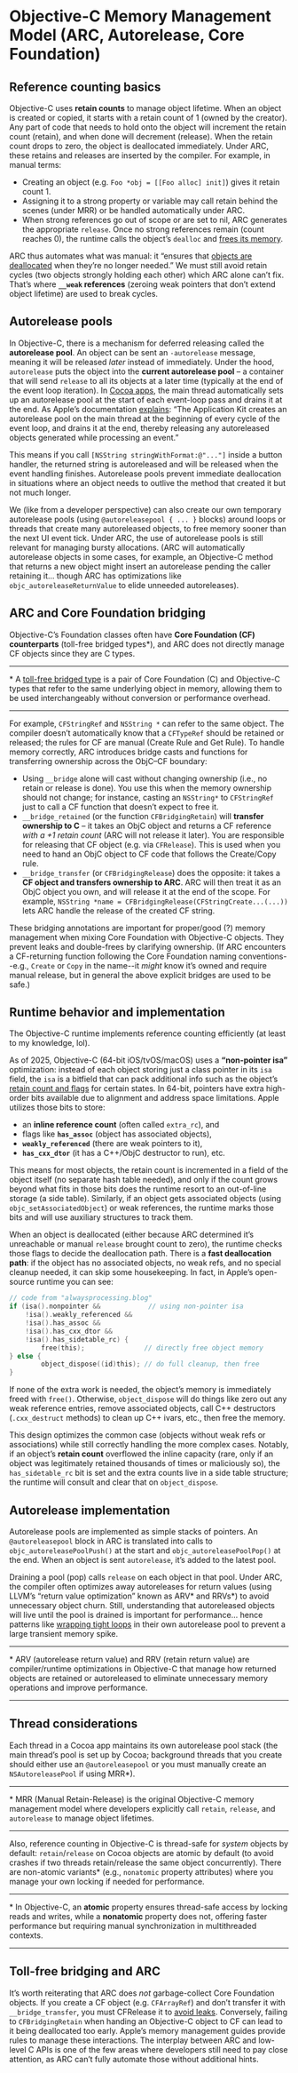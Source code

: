# Objective-C Memory Management Model (ARC, Autorelease, Core Foundation)

## Reference counting basics
Objective-C uses **retain counts** to manage object lifetime. When an object is created or copied, it starts with a retain count of 1 (owned by the creator). Any part of code that needs to hold onto the object will increment the retain count (retain), and when done will decrement (release). When the retain count drops to zero, the object is deallocated immediately. Under ARC, these retains and releases are inserted by the compiler. For example, in manual terms:

- Creating an object (e.g. `Foo *obj = [[Foo alloc] init]`) gives it retain count 1.
- Assigning it to a strong property or variable may call retain behind the scenes (under MRR) or be handled automatically under ARC.
- When strong references go out of scope or are set to nil, ARC generates the appropriate `release`. Once no strong references remain (count reaches 0), the runtime calls the object’s `dealloc` and [frees its memory](https://medium.com/@melissazm/advanced-memory-management-in-ios-exploring-arc-manual-retain-release-and-memory-leaks-f5c69ed68417).

ARC thus automates what was manual: it “ensures that [objects are deallocated](https://medium.com/@melissazm/advanced-memory-management-in-ios-exploring-arc-manual-retain-release-and-memory-leaks-f5c69ed68417) when they’re no longer needed.” We must still avoid retain cycles (two objects strongly holding each other) which ARC alone can’t fix. That’s where **`__weak` references** (zeroing weak pointers that don’t extend object lifetime) are used to break cycles.
## Autorelease pools
In Objective-C, there is a mechanism for deferred releasing called the **autorelease pool**. An object can be sent an `-autorelease` message, meaning it will be released _later_ instead of immediately. Under the hood, `autorelease` puts the object into the **current autorelease pool** – a container that will send `release` to all its objects at a later time (typically at the end of the event loop iteration). In [Cocoa apps](https://stackoverflow.com/questions/35373183/proper-usage-of-autoreleasepool), the main thread automatically sets up an autorelease pool at the start of each event-loop pass and drains it at the end. As Apple’s documentation [explains](https://stackoverflow.com/questions/35373183/proper-usage-of-autoreleasepool#:~:text=If%20you%20are%20using%20AppKit%2C,have%20to%20create%20autorelease%20pools): “The Application Kit creates an autorelease pool on the main thread at the beginning of every cycle of the event loop, and drains it at the end, thereby releasing any autoreleased objects generated while processing an event.”

This means if you call `[NSString stringWithFormat:@"..."]` inside a button handler, the returned string is autoreleased and will be released when the event handling finishes. Autorelease pools prevent immediate deallocation in situations where an object needs to outlive the method that created it but not much longer. 

We (like from a developer perspective) can also create our own temporary autorelease pools (using `@autoreleasepool { ... }` blocks) around loops or threads that create many autoreleased objects, to free memory sooner than the next UI event tick. Under ARC, the use of autorelease pools is still relevant for managing bursty allocations. (ARC will automatically autorelease objects in some cases, for example, an Objective-C method that returns a new object might insert an autorelease pending the caller retaining it... though ARC has optimizations like `objc_autoreleaseReturnValue` to elide unneeded autoreleases).

## ARC and Core Foundation bridging
Objective-C’s Foundation classes often have **Core Foundation (CF) counterparts** (toll-free bridged types*), and ARC does not directly manage CF objects since they are C types. 

---

\* A [toll-free bridged type](http://developer.apple.com/library/archive/documentation/CoreFoundation/Conceptual/CFDesignConcepts/Articles/tollFreeBridgedTypes.html) is a pair of Core Foundation (C) and Objective-C types that refer to the same underlying object in memory, allowing them to be used interchangeably without conversion or performance overhead.

---

For example, `CFStringRef` and `NSString *` can refer to the same object. The compiler doesn’t automatically know that a `CFTypeRef` should be retained or released; the rules for CF are manual (Create Rule and Get Rule). To handle memory correctly, ARC introduces bridge casts and functions for transferring ownership across the ObjC–CF boundary:

- Using `__bridge` alone will cast without changing ownership (i.e., no retain or release is done). You use this when the memory ownership should not change; for instance, casting an `NSString*` to `CFStringRef` just to call a CF function that doesn’t expect to free it.
- `__bridge_retained` (or the function `CFBridgingRetain`) will **transfer ownership to C** – it takes an ObjC object and returns a CF reference *with a +1 retain count* (ARC will not release it later). You are responsible for releasing that CF object (e.g. via `CFRelease`). This is used when you need to hand an ObjC object to CF code that follows the Create/Copy rule.
- `__bridge_transfer` (or `CFBridgingRelease`) does the opposite: it takes a **CF object and transfers ownership to ARC**. ARC will then treat it as an ObjC object you own, and will release it at the end of the scope. For example, `NSString *name = CFBridgingRelease(CFStringCreate...(...))` lets ARC handle the release of the created CF string.

These bridging annotations are important for proper/good (?) memory management when mixing Core Foundation with Objective-C objects. They prevent leaks and double-frees by clarifying ownership. (If ARC encounters a CF-returning function following the Core Foundation naming conventions--e.g., `Create` or `Copy` in the name--it *might* know it’s owned and require manual release, but in general the above explicit bridges are used to be safe.)

## Runtime behavior and implementation 
The Objective-C runtime implements reference counting efficiently (at least to my knowledge, lol). 

As of 2025, Objective-C (64-bit iOS/tvOS/macOS) uses a **“non-pointer isa”** optimization: instead of each object storing just a class pointer in its `isa` field, the `isa` is a bitfield that can pack additional info such as the object’s [retain count and flags](https://alwaysprocessing.blog/2023/01/19/objc-class-isa) for certain states. In 64-bit, pointers have extra high-order bits available due to alignment and address space limitations. Apple utilizes those bits to store: 

- an **inline reference count** (often called `extra_rc`), and 
- flags like **`has_assoc`** (object has associated objects), 
- **`weakly_referenced`** (there are weak pointers to it), 
- **`has_cxx_dtor`** (it has a C++/ObjC destructor to run), etc.

This means for most objects, the retain count is incremented in a field of the object itself (no separate hash table needed), and only if the count grows beyond what fits in those bits does the runtime resort to an out-of-line storage (a side table). Similarly, if an object gets associated objects (using `objc_setAssociatedObject`) or weak references, the runtime marks those bits and will use auxiliary structures to track them.

When an object is deallocated (either because ARC determined it’s unreachable or manual `release` brought count to zero), the runtime checks those flags to decide the deallocation path. There is a **fast deallocation path**: if the object has no associated objects, no weak refs, and no special cleanup needed, it can skip some housekeeping. In fact, in Apple’s open-source runtime you can see:

```c
// code from "alwaysprocessing.blog"
if (isa().nonpointer &&            // using non-pointer isa
    !isa().weakly_referenced && 
    !isa().has_assoc && 
    !isa().has_cxx_dtor && 
    !isa().has_sidetable_rc) {
        free(this);               // directly free object memory
} else {
        object_dispose((id)this); // do full cleanup, then free
}
```

If none of the extra work is needed, the object’s memory is immediately freed with `free()`. Otherwise, `object_dispose` will do things like zero out any weak reference entries, remove associated objects, call C++ destructors (`.cxx_destruct` methods) to clean up C++ ivars, etc., then free the memory. 

This design optimizes the common case (objects without weak refs or associations) while still correctly handling the more complex cases. Notably, if an object’s **retain count** overflowed the inline capacity (rare, only if an object was legitimately retained thousands of times or maliciously so), the `has_sidetable_rc` bit is set and the extra counts live in a side table structure; the runtime will consult and clear that on `object_dispose`.

## Autorelease implementation
Autorelease pools are implemented as simple stacks of pointers. An `@autoreleasepool` block in ARC is translated into calls to `objc_autoreleasePoolPush()` at the start and `objc_autoreleasePoolPop()` at the end. When an object is sent `autorelease`, it’s added to the latest pool. 

Draining a pool (pop) calls `release` on each object in that pool. Under ARC, the compiler often optimizes away autoreleases for return values (using LLVM’s “return value optimization” known as ARV* and RRVs*) to avoid unnecessary object churn. Still, understanding that autoreleased objects will live until the pool is drained is important for performance... hence patterns like [wrapping tight loops](https://medium.com/@melissazm/advanced-memory-management-in-ios-exploring-arc-manual-retain-release-and-memory-leaks-f5c69ed68417) in their own autorelease pool to prevent a large transient memory spike.

---

\* ARV (autorelease return value) and RRV (retain return value) are compiler/runtime optimizations in Objective-C that manage how returned objects are retained or autoreleased to eliminate unnecessary memory operations and improve performance.

---

## Thread considerations
Each thread in a Cocoa app maintains its own autorelease pool stack (the main thread’s pool is set up by Cocoa; background threads that you create should either use an `@autoreleasepool` or you must manually create an `NSAutoreleasePool` if using MRR*). 

--- 

\* MRR (Manual Retain-Release) is the original Objective-C memory management model where developers explicitly call `retain`, `release`, and `autorelease` to manage object lifetimes.

--- 

Also, reference counting in Objective-C is thread-safe for *system* objects by default: `retain`/`release` on Cocoa objects are atomic by default (to avoid crashes if two threads retain/release the same object concurrently). There are non-atomic variants* (e.g., `nonatomic` property attributes) where you manage your own locking if needed for performance.

---

\* In Objective-C, an **atomic** property ensures thread-safe access by locking reads and writes, while a **nonatomic** property does not, offering faster performance but requiring manual synchronization in multithreaded contexts.

--- 

## Toll-free bridging and ARC
It’s worth reiterating that ARC does _not_ garbage-collect Core Foundation objects. If you create a CF object (e.g. `CFArrayRef`) and don’t transfer it with `__bridge_transfer`, you must CFRelease it to [avoid leaks](https://developer.apple.com/library/archive/documentation/CoreFoundation/Conceptual/CFDesignConcepts/Articles/tollFreeBridgedTypes.html). Conversely, failing to `CFBridgingRetain` when handing an Objective-C object to CF can lead to it being deallocated too early. Apple’s memory management guides provide rules to manage these interactions. The interplay between ARC and low-level C APIs is one of the few areas where developers still need to pay close attention, as ARC can’t fully automate those without additional hints.

